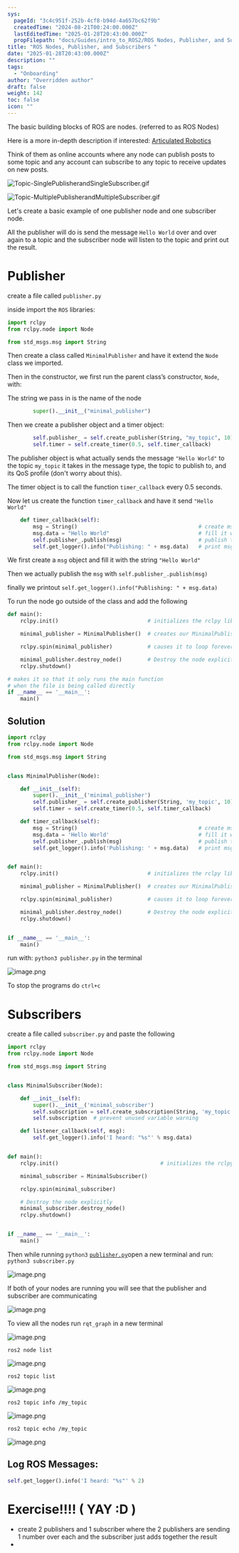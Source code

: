 ```yaml
---
sys:
  pageId: "3c4c951f-252b-4cf8-b94d-4a657bc62f9b"
  createdTime: "2024-08-21T00:24:00.000Z"
  lastEditedTime: "2025-01-28T20:43:00.000Z"
  propFilepath: "docs/Guides/intro_to_ROS2/ROS Nodes, Publisher, and Subscribers .md"
title: "ROS Nodes, Publisher, and Subscribers "
date: "2025-01-28T20:43:00.000Z"
description: ""
tags:
  - "Onboarding"
author: "Overridden author"
draft: false
weight: 142
toc: false
icon: ""
---
```


The basic building blocks of ROS are nodes. (referred to as ROS Nodes)

Here is a more in-depth description if interested: [Articulated Robotics](https://articulatedrobotics.xyz/tutorials/ready-for-ros/ros-overview#2-nodes)

Think of them as online accounts where any node can publish posts to some topic and any account can subscribe to any topic to receive updates on new posts.

![Topic-SinglePublisherandSingleSubscriber.gif](https://docs.ros.org/en/humble/_images/Topic-SinglePublisherandSingleSubscriber.gif)

![Topic-MultiplePublisherandMultipleSubscriber.gif](https://docs.ros.org/en/humble/_images/Topic-MultiplePublisherandMultipleSubscriber.gif)

Let's create a basic example of one publisher node and one subscriber node.

All the publisher will do is send the message `Hello World` over and over again to a topic and the subscriber node will listen to the topic and print out the result.

# Publisher

create a file called `publisher.py` 

inside import the `ROS` libraries:

```python
import rclpy
from rclpy.node import Node

from std_msgs.msg import String
```

Then create a class called `MinimalPublisher` and have it extend the `Node` class we imported.

Then in the constructor, we first run the parent class’s constructor, `Node`, with:

The string we pass in is the name of the node

```python
        super().__init__("minimal_publisher")
```

Then we create a publisher object and a timer object:

```python
        self.publisher_ = self.create_publisher(String, "my_topic", 10)
        self.timer = self.create_timer(0.5, self.timer_callback)
```

The publisher object is what actually sends the message `"Hello World"` to the topic `my_topic` it takes in the message type, the topic to publish to, and its QoS profile (don't worry about this).

The timer object is to call the function `timer_callback` every 0.5 seconds.

Now let us create the function `timer_callback` and have it send `"Hello World"`

```python
    def timer_callback(self):
        msg = String()                                      # create msg object
        msg.data = "Hello World"                            # fill it with data
        self.publisher_.publish(msg)                        # publish the message
        self.get_logger().info("Publishing: " + msg.data)   # print msg
```

We first create a `msg` object and fill it with the string `"Hello World"`

Then we actually publish the `msg` with `self.publisher_.publish(msg)`

finally we printout `self.get_logger().info("Publishing: " + msg.data)`

To run the node go outside of the class and add the following

```python
def main():
    rclpy.init()                            # initializes the rclpy library

    minimal_publisher = MinimalPublisher()  # creates our MinimalPublisher object

    rclpy.spin(minimal_publisher)           # causes it to loop forever

    minimal_publisher.destroy_node()        # Destroy the node explicitly
    rclpy.shutdown()

# makes it so that it only runs the main function
# when the file is being called directly
if __name__ == '__main__': 
    main()
```

## Solution

```python
import rclpy
from rclpy.node import Node

from std_msgs.msg import String


class MinimalPublisher(Node):

    def __init__(self):
        super().__init__('minimal_publisher')
        self.publisher_ = self.create_publisher(String, 'my_topic', 10)
        self.timer = self.create_timer(0.5, self.timer_callback)

    def timer_callback(self):
        msg = String()                                      # create msg object
        msg.data = 'Hello World'                            # fill it with data
        self.publisher_.publish(msg)                        # publish the message
        self.get_logger().info('Publishing: ' + msg.data)   # print msg


def main():
    rclpy.init()                            # initializes the rclpy library

    minimal_publisher = MinimalPublisher()  # creates our MinimalPublisher object

    rclpy.spin(minimal_publisher)           # causes it to loop forever

    minimal_publisher.destroy_node()        # Destroy the node explicitly
    rclpy.shutdown()


if __name__ == '__main__':
    main()
```

run with: `python3 publisher.py` in the terminal

![image.png](https://prod-files-secure.s3.us-west-2.amazonaws.com/d518164a-d88e-44d1-a4ee-3adb3bd8bce0/9214accb-ad5b-44f1-a31c-b3167c59138b/image.png?X-Amz-Algorithm=AWS4-HMAC-SHA256&X-Amz-Content-Sha256=UNSIGNED-PAYLOAD&X-Amz-Credential=ASIAZI2LB4666G2JXYS5%2F20250214%2Fus-west-2%2Fs3%2Faws4_request&X-Amz-Date=20250214T110120Z&X-Amz-Expires=3600&X-Amz-Security-Token=IQoJb3JpZ2luX2VjEAMaCXVzLXdlc3QtMiJGMEQCIE%2B3SJFLXEw90ACFXf6GFUrqlrtHL0SZhUh0dTx9L%2FoZAiBeGLwoIWTob0L2%2BhtdF87Cl1FBP9U3635V%2BAsZ02Codir%2FAwgrEAAaDDYzNzQyMzE4MzgwNSIM3KVpJRCWzYC2vCt4KtwDTgixJQjmjbSPidbh64gHHGXSHvYPZ4%2BF2%2FcXoL3TA2rsHEG7Wc6HVCEHupkRPl%2FH8SuV9BF9AZpKuKmVYah8OPNJpZdfBoviGTI6Wkb70TN4NMTSiLxMUDF%2BSyi6cDWXG3iD0zkBrQ0b39HREF3sTIu%2BuFSACioML96ycoEXZXD7oUwJm%2BoptznUpJyk9KJr9NdCtLywWbtfaJ6JU0uhXIp%2F4VgCUwQqgrhZSTIOAQd4knEGpnhteiYXWtt9D0Hue%2Buq9hxkcukklmPfPqnZk555bvf%2B3OLVRJjuE%2BfRp%2FDLHdmI1V6fCH7af8v%2Fs30ClilgdpYFKTDuAdeBt9Ykb7uekRBK3PhvTj5ojpwPEDoWnj%2Bts65BgW1WXX1Qofsy3ce48W2nRZMhvDHOooiIZfWzy4w0h80diXlhYPBOvYgra4V2CZ3Rf1l0HlIaeyCGlnYtERsZBDjWX4MLoXwchSKkQvWhZb1WSLZfG5aqz1dmC%2FXek6FI8nkQWFxg9e%2FnmsKQ3OwdPEX0AsNJWP%2B1LsI%2F5F0iUwCIrfHiCBNzn2qUA89ns0pgwUIX0XBJjMKy%2B2uzPrKBYQc1ROA0WOPWD8yr1Fve4DqEJUvik4LMkCfvR%2FVG8dzj9eATF0cwtrK8vQY6pgHJiU4rxuS6gN1ZtoDDjcvRGawUZdDL8ZbtO8%2Bl%2Fso8IaTgFe%2BroXSSKCtCdKEZAow%2FonkdwPAnS9yRD9HKAc3SJJjUkjwxwOuGxdaQSNkoQbav2ZytJibvhFEZZU7m2xvwY7kO2elr%2FYPOzYfce4yDt15qe8v5vtBGTnvLYVaDm4lakX9rCjlxmFQh%2BJ0RFREJ75XC2FqkrkquJJo4I6Lg5D4lXgaL&X-Amz-Signature=961c6067bd098d99ae79ad1fdf4e683933c6b2120304985d7d1648178fb9dfaa&X-Amz-SignedHeaders=host&x-id=GetObject)

To stop the programs do `ctrl+c`

# Subscribers

create a file called `subscriber.py` and paste the following

```python
import rclpy
from rclpy.node import Node

from std_msgs.msg import String


class MinimalSubscriber(Node):

    def __init__(self):
        super().__init__('minimal_subscriber')
        self.subscription = self.create_subscription(String, 'my_topic', self.listener_callback, 10)
        self.subscription  # prevent unused variable warning

    def listener_callback(self, msg):
        self.get_logger().info('I heard: "%s"' % msg.data)


def main():
    rclpy.init()                                # initializes the rclpy library

    minimal_subscriber = MinimalSubscriber()

    rclpy.spin(minimal_subscriber)

    # Destroy the node explicitly
    minimal_subscriber.destroy_node()
    rclpy.shutdown()


if __name__ == '__main__':
    main()
```

Then while running `python3` [`publisher.py`](http://publisher.py/)open a new terminal and run: `python3 subscriber.py` 

![image.png](https://prod-files-secure.s3.us-west-2.amazonaws.com/d518164a-d88e-44d1-a4ee-3adb3bd8bce0/611fccf2-c738-4dbd-94e9-98f209092866/image.png?X-Amz-Algorithm=AWS4-HMAC-SHA256&X-Amz-Content-Sha256=UNSIGNED-PAYLOAD&X-Amz-Credential=ASIAZI2LB4666G2JXYS5%2F20250214%2Fus-west-2%2Fs3%2Faws4_request&X-Amz-Date=20250214T110120Z&X-Amz-Expires=3600&X-Amz-Security-Token=IQoJb3JpZ2luX2VjEAMaCXVzLXdlc3QtMiJGMEQCIE%2B3SJFLXEw90ACFXf6GFUrqlrtHL0SZhUh0dTx9L%2FoZAiBeGLwoIWTob0L2%2BhtdF87Cl1FBP9U3635V%2BAsZ02Codir%2FAwgrEAAaDDYzNzQyMzE4MzgwNSIM3KVpJRCWzYC2vCt4KtwDTgixJQjmjbSPidbh64gHHGXSHvYPZ4%2BF2%2FcXoL3TA2rsHEG7Wc6HVCEHupkRPl%2FH8SuV9BF9AZpKuKmVYah8OPNJpZdfBoviGTI6Wkb70TN4NMTSiLxMUDF%2BSyi6cDWXG3iD0zkBrQ0b39HREF3sTIu%2BuFSACioML96ycoEXZXD7oUwJm%2BoptznUpJyk9KJr9NdCtLywWbtfaJ6JU0uhXIp%2F4VgCUwQqgrhZSTIOAQd4knEGpnhteiYXWtt9D0Hue%2Buq9hxkcukklmPfPqnZk555bvf%2B3OLVRJjuE%2BfRp%2FDLHdmI1V6fCH7af8v%2Fs30ClilgdpYFKTDuAdeBt9Ykb7uekRBK3PhvTj5ojpwPEDoWnj%2Bts65BgW1WXX1Qofsy3ce48W2nRZMhvDHOooiIZfWzy4w0h80diXlhYPBOvYgra4V2CZ3Rf1l0HlIaeyCGlnYtERsZBDjWX4MLoXwchSKkQvWhZb1WSLZfG5aqz1dmC%2FXek6FI8nkQWFxg9e%2FnmsKQ3OwdPEX0AsNJWP%2B1LsI%2F5F0iUwCIrfHiCBNzn2qUA89ns0pgwUIX0XBJjMKy%2B2uzPrKBYQc1ROA0WOPWD8yr1Fve4DqEJUvik4LMkCfvR%2FVG8dzj9eATF0cwtrK8vQY6pgHJiU4rxuS6gN1ZtoDDjcvRGawUZdDL8ZbtO8%2Bl%2Fso8IaTgFe%2BroXSSKCtCdKEZAow%2FonkdwPAnS9yRD9HKAc3SJJjUkjwxwOuGxdaQSNkoQbav2ZytJibvhFEZZU7m2xvwY7kO2elr%2FYPOzYfce4yDt15qe8v5vtBGTnvLYVaDm4lakX9rCjlxmFQh%2BJ0RFREJ75XC2FqkrkquJJo4I6Lg5D4lXgaL&X-Amz-Signature=1392ffa2fbd74eed9fd82721dc6c7a53000978f8e2d08b7982faac92c407afa9&X-Amz-SignedHeaders=host&x-id=GetObject)

If both of your nodes are running you will see that the publisher and subscriber are communicating

![image.png](https://prod-files-secure.s3.us-west-2.amazonaws.com/d518164a-d88e-44d1-a4ee-3adb3bd8bce0/eea428b5-1cf0-43bb-a30b-81cbaf6c5c78/image.png?X-Amz-Algorithm=AWS4-HMAC-SHA256&X-Amz-Content-Sha256=UNSIGNED-PAYLOAD&X-Amz-Credential=ASIAZI2LB4666G2JXYS5%2F20250214%2Fus-west-2%2Fs3%2Faws4_request&X-Amz-Date=20250214T110120Z&X-Amz-Expires=3600&X-Amz-Security-Token=IQoJb3JpZ2luX2VjEAMaCXVzLXdlc3QtMiJGMEQCIE%2B3SJFLXEw90ACFXf6GFUrqlrtHL0SZhUh0dTx9L%2FoZAiBeGLwoIWTob0L2%2BhtdF87Cl1FBP9U3635V%2BAsZ02Codir%2FAwgrEAAaDDYzNzQyMzE4MzgwNSIM3KVpJRCWzYC2vCt4KtwDTgixJQjmjbSPidbh64gHHGXSHvYPZ4%2BF2%2FcXoL3TA2rsHEG7Wc6HVCEHupkRPl%2FH8SuV9BF9AZpKuKmVYah8OPNJpZdfBoviGTI6Wkb70TN4NMTSiLxMUDF%2BSyi6cDWXG3iD0zkBrQ0b39HREF3sTIu%2BuFSACioML96ycoEXZXD7oUwJm%2BoptznUpJyk9KJr9NdCtLywWbtfaJ6JU0uhXIp%2F4VgCUwQqgrhZSTIOAQd4knEGpnhteiYXWtt9D0Hue%2Buq9hxkcukklmPfPqnZk555bvf%2B3OLVRJjuE%2BfRp%2FDLHdmI1V6fCH7af8v%2Fs30ClilgdpYFKTDuAdeBt9Ykb7uekRBK3PhvTj5ojpwPEDoWnj%2Bts65BgW1WXX1Qofsy3ce48W2nRZMhvDHOooiIZfWzy4w0h80diXlhYPBOvYgra4V2CZ3Rf1l0HlIaeyCGlnYtERsZBDjWX4MLoXwchSKkQvWhZb1WSLZfG5aqz1dmC%2FXek6FI8nkQWFxg9e%2FnmsKQ3OwdPEX0AsNJWP%2B1LsI%2F5F0iUwCIrfHiCBNzn2qUA89ns0pgwUIX0XBJjMKy%2B2uzPrKBYQc1ROA0WOPWD8yr1Fve4DqEJUvik4LMkCfvR%2FVG8dzj9eATF0cwtrK8vQY6pgHJiU4rxuS6gN1ZtoDDjcvRGawUZdDL8ZbtO8%2Bl%2Fso8IaTgFe%2BroXSSKCtCdKEZAow%2FonkdwPAnS9yRD9HKAc3SJJjUkjwxwOuGxdaQSNkoQbav2ZytJibvhFEZZU7m2xvwY7kO2elr%2FYPOzYfce4yDt15qe8v5vtBGTnvLYVaDm4lakX9rCjlxmFQh%2BJ0RFREJ75XC2FqkrkquJJo4I6Lg5D4lXgaL&X-Amz-Signature=d71ce16094615f321cfdd9808d194a5009a509d44cd940456b6ad0fd15ffe164&X-Amz-SignedHeaders=host&x-id=GetObject)

To view all the nodes run `rqt_graph` in a new terminal

![image.png](https://prod-files-secure.s3.us-west-2.amazonaws.com/d518164a-d88e-44d1-a4ee-3adb3bd8bce0/1d98e964-4318-4d62-b5c4-8c8f78368598/image.png?X-Amz-Algorithm=AWS4-HMAC-SHA256&X-Amz-Content-Sha256=UNSIGNED-PAYLOAD&X-Amz-Credential=ASIAZI2LB4666G2JXYS5%2F20250214%2Fus-west-2%2Fs3%2Faws4_request&X-Amz-Date=20250214T110120Z&X-Amz-Expires=3600&X-Amz-Security-Token=IQoJb3JpZ2luX2VjEAMaCXVzLXdlc3QtMiJGMEQCIE%2B3SJFLXEw90ACFXf6GFUrqlrtHL0SZhUh0dTx9L%2FoZAiBeGLwoIWTob0L2%2BhtdF87Cl1FBP9U3635V%2BAsZ02Codir%2FAwgrEAAaDDYzNzQyMzE4MzgwNSIM3KVpJRCWzYC2vCt4KtwDTgixJQjmjbSPidbh64gHHGXSHvYPZ4%2BF2%2FcXoL3TA2rsHEG7Wc6HVCEHupkRPl%2FH8SuV9BF9AZpKuKmVYah8OPNJpZdfBoviGTI6Wkb70TN4NMTSiLxMUDF%2BSyi6cDWXG3iD0zkBrQ0b39HREF3sTIu%2BuFSACioML96ycoEXZXD7oUwJm%2BoptznUpJyk9KJr9NdCtLywWbtfaJ6JU0uhXIp%2F4VgCUwQqgrhZSTIOAQd4knEGpnhteiYXWtt9D0Hue%2Buq9hxkcukklmPfPqnZk555bvf%2B3OLVRJjuE%2BfRp%2FDLHdmI1V6fCH7af8v%2Fs30ClilgdpYFKTDuAdeBt9Ykb7uekRBK3PhvTj5ojpwPEDoWnj%2Bts65BgW1WXX1Qofsy3ce48W2nRZMhvDHOooiIZfWzy4w0h80diXlhYPBOvYgra4V2CZ3Rf1l0HlIaeyCGlnYtERsZBDjWX4MLoXwchSKkQvWhZb1WSLZfG5aqz1dmC%2FXek6FI8nkQWFxg9e%2FnmsKQ3OwdPEX0AsNJWP%2B1LsI%2F5F0iUwCIrfHiCBNzn2qUA89ns0pgwUIX0XBJjMKy%2B2uzPrKBYQc1ROA0WOPWD8yr1Fve4DqEJUvik4LMkCfvR%2FVG8dzj9eATF0cwtrK8vQY6pgHJiU4rxuS6gN1ZtoDDjcvRGawUZdDL8ZbtO8%2Bl%2Fso8IaTgFe%2BroXSSKCtCdKEZAow%2FonkdwPAnS9yRD9HKAc3SJJjUkjwxwOuGxdaQSNkoQbav2ZytJibvhFEZZU7m2xvwY7kO2elr%2FYPOzYfce4yDt15qe8v5vtBGTnvLYVaDm4lakX9rCjlxmFQh%2BJ0RFREJ75XC2FqkrkquJJo4I6Lg5D4lXgaL&X-Amz-Signature=d3be6d24260547e39aa81152fdc41a0a28eb99577f9e0d02e0629121c3f4abef&X-Amz-SignedHeaders=host&x-id=GetObject)

`ros2 node list`

![image.png](https://prod-files-secure.s3.us-west-2.amazonaws.com/d518164a-d88e-44d1-a4ee-3adb3bd8bce0/680ac8cf-e6d9-4164-9ece-5b9a6fccffee/image.png?X-Amz-Algorithm=AWS4-HMAC-SHA256&X-Amz-Content-Sha256=UNSIGNED-PAYLOAD&X-Amz-Credential=ASIAZI2LB4666G2JXYS5%2F20250214%2Fus-west-2%2Fs3%2Faws4_request&X-Amz-Date=20250214T110120Z&X-Amz-Expires=3600&X-Amz-Security-Token=IQoJb3JpZ2luX2VjEAMaCXVzLXdlc3QtMiJGMEQCIE%2B3SJFLXEw90ACFXf6GFUrqlrtHL0SZhUh0dTx9L%2FoZAiBeGLwoIWTob0L2%2BhtdF87Cl1FBP9U3635V%2BAsZ02Codir%2FAwgrEAAaDDYzNzQyMzE4MzgwNSIM3KVpJRCWzYC2vCt4KtwDTgixJQjmjbSPidbh64gHHGXSHvYPZ4%2BF2%2FcXoL3TA2rsHEG7Wc6HVCEHupkRPl%2FH8SuV9BF9AZpKuKmVYah8OPNJpZdfBoviGTI6Wkb70TN4NMTSiLxMUDF%2BSyi6cDWXG3iD0zkBrQ0b39HREF3sTIu%2BuFSACioML96ycoEXZXD7oUwJm%2BoptznUpJyk9KJr9NdCtLywWbtfaJ6JU0uhXIp%2F4VgCUwQqgrhZSTIOAQd4knEGpnhteiYXWtt9D0Hue%2Buq9hxkcukklmPfPqnZk555bvf%2B3OLVRJjuE%2BfRp%2FDLHdmI1V6fCH7af8v%2Fs30ClilgdpYFKTDuAdeBt9Ykb7uekRBK3PhvTj5ojpwPEDoWnj%2Bts65BgW1WXX1Qofsy3ce48W2nRZMhvDHOooiIZfWzy4w0h80diXlhYPBOvYgra4V2CZ3Rf1l0HlIaeyCGlnYtERsZBDjWX4MLoXwchSKkQvWhZb1WSLZfG5aqz1dmC%2FXek6FI8nkQWFxg9e%2FnmsKQ3OwdPEX0AsNJWP%2B1LsI%2F5F0iUwCIrfHiCBNzn2qUA89ns0pgwUIX0XBJjMKy%2B2uzPrKBYQc1ROA0WOPWD8yr1Fve4DqEJUvik4LMkCfvR%2FVG8dzj9eATF0cwtrK8vQY6pgHJiU4rxuS6gN1ZtoDDjcvRGawUZdDL8ZbtO8%2Bl%2Fso8IaTgFe%2BroXSSKCtCdKEZAow%2FonkdwPAnS9yRD9HKAc3SJJjUkjwxwOuGxdaQSNkoQbav2ZytJibvhFEZZU7m2xvwY7kO2elr%2FYPOzYfce4yDt15qe8v5vtBGTnvLYVaDm4lakX9rCjlxmFQh%2BJ0RFREJ75XC2FqkrkquJJo4I6Lg5D4lXgaL&X-Amz-Signature=5abee4b947086ece0f4ae0e60627a408a749fa25b6d58f6da47bd4755fa355a3&X-Amz-SignedHeaders=host&x-id=GetObject)

`ros2 topic list`

![image.png](https://prod-files-secure.s3.us-west-2.amazonaws.com/d518164a-d88e-44d1-a4ee-3adb3bd8bce0/eee2ebe1-27ef-4a4a-96fb-2ca54126fb29/image.png?X-Amz-Algorithm=AWS4-HMAC-SHA256&X-Amz-Content-Sha256=UNSIGNED-PAYLOAD&X-Amz-Credential=ASIAZI2LB4666G2JXYS5%2F20250214%2Fus-west-2%2Fs3%2Faws4_request&X-Amz-Date=20250214T110120Z&X-Amz-Expires=3600&X-Amz-Security-Token=IQoJb3JpZ2luX2VjEAMaCXVzLXdlc3QtMiJGMEQCIE%2B3SJFLXEw90ACFXf6GFUrqlrtHL0SZhUh0dTx9L%2FoZAiBeGLwoIWTob0L2%2BhtdF87Cl1FBP9U3635V%2BAsZ02Codir%2FAwgrEAAaDDYzNzQyMzE4MzgwNSIM3KVpJRCWzYC2vCt4KtwDTgixJQjmjbSPidbh64gHHGXSHvYPZ4%2BF2%2FcXoL3TA2rsHEG7Wc6HVCEHupkRPl%2FH8SuV9BF9AZpKuKmVYah8OPNJpZdfBoviGTI6Wkb70TN4NMTSiLxMUDF%2BSyi6cDWXG3iD0zkBrQ0b39HREF3sTIu%2BuFSACioML96ycoEXZXD7oUwJm%2BoptznUpJyk9KJr9NdCtLywWbtfaJ6JU0uhXIp%2F4VgCUwQqgrhZSTIOAQd4knEGpnhteiYXWtt9D0Hue%2Buq9hxkcukklmPfPqnZk555bvf%2B3OLVRJjuE%2BfRp%2FDLHdmI1V6fCH7af8v%2Fs30ClilgdpYFKTDuAdeBt9Ykb7uekRBK3PhvTj5ojpwPEDoWnj%2Bts65BgW1WXX1Qofsy3ce48W2nRZMhvDHOooiIZfWzy4w0h80diXlhYPBOvYgra4V2CZ3Rf1l0HlIaeyCGlnYtERsZBDjWX4MLoXwchSKkQvWhZb1WSLZfG5aqz1dmC%2FXek6FI8nkQWFxg9e%2FnmsKQ3OwdPEX0AsNJWP%2B1LsI%2F5F0iUwCIrfHiCBNzn2qUA89ns0pgwUIX0XBJjMKy%2B2uzPrKBYQc1ROA0WOPWD8yr1Fve4DqEJUvik4LMkCfvR%2FVG8dzj9eATF0cwtrK8vQY6pgHJiU4rxuS6gN1ZtoDDjcvRGawUZdDL8ZbtO8%2Bl%2Fso8IaTgFe%2BroXSSKCtCdKEZAow%2FonkdwPAnS9yRD9HKAc3SJJjUkjwxwOuGxdaQSNkoQbav2ZytJibvhFEZZU7m2xvwY7kO2elr%2FYPOzYfce4yDt15qe8v5vtBGTnvLYVaDm4lakX9rCjlxmFQh%2BJ0RFREJ75XC2FqkrkquJJo4I6Lg5D4lXgaL&X-Amz-Signature=d1931911022ae36e7c100eff6f7cf526b39edc0a3a9cd24cdffb121b5cf97476&X-Amz-SignedHeaders=host&x-id=GetObject)

`ros2 topic info /my_topic`

![image.png](https://prod-files-secure.s3.us-west-2.amazonaws.com/d518164a-d88e-44d1-a4ee-3adb3bd8bce0/6288ef12-cb9e-406f-b9eb-65feed3a9011/image.png?X-Amz-Algorithm=AWS4-HMAC-SHA256&X-Amz-Content-Sha256=UNSIGNED-PAYLOAD&X-Amz-Credential=ASIAZI2LB4666G2JXYS5%2F20250214%2Fus-west-2%2Fs3%2Faws4_request&X-Amz-Date=20250214T110120Z&X-Amz-Expires=3600&X-Amz-Security-Token=IQoJb3JpZ2luX2VjEAMaCXVzLXdlc3QtMiJGMEQCIE%2B3SJFLXEw90ACFXf6GFUrqlrtHL0SZhUh0dTx9L%2FoZAiBeGLwoIWTob0L2%2BhtdF87Cl1FBP9U3635V%2BAsZ02Codir%2FAwgrEAAaDDYzNzQyMzE4MzgwNSIM3KVpJRCWzYC2vCt4KtwDTgixJQjmjbSPidbh64gHHGXSHvYPZ4%2BF2%2FcXoL3TA2rsHEG7Wc6HVCEHupkRPl%2FH8SuV9BF9AZpKuKmVYah8OPNJpZdfBoviGTI6Wkb70TN4NMTSiLxMUDF%2BSyi6cDWXG3iD0zkBrQ0b39HREF3sTIu%2BuFSACioML96ycoEXZXD7oUwJm%2BoptznUpJyk9KJr9NdCtLywWbtfaJ6JU0uhXIp%2F4VgCUwQqgrhZSTIOAQd4knEGpnhteiYXWtt9D0Hue%2Buq9hxkcukklmPfPqnZk555bvf%2B3OLVRJjuE%2BfRp%2FDLHdmI1V6fCH7af8v%2Fs30ClilgdpYFKTDuAdeBt9Ykb7uekRBK3PhvTj5ojpwPEDoWnj%2Bts65BgW1WXX1Qofsy3ce48W2nRZMhvDHOooiIZfWzy4w0h80diXlhYPBOvYgra4V2CZ3Rf1l0HlIaeyCGlnYtERsZBDjWX4MLoXwchSKkQvWhZb1WSLZfG5aqz1dmC%2FXek6FI8nkQWFxg9e%2FnmsKQ3OwdPEX0AsNJWP%2B1LsI%2F5F0iUwCIrfHiCBNzn2qUA89ns0pgwUIX0XBJjMKy%2B2uzPrKBYQc1ROA0WOPWD8yr1Fve4DqEJUvik4LMkCfvR%2FVG8dzj9eATF0cwtrK8vQY6pgHJiU4rxuS6gN1ZtoDDjcvRGawUZdDL8ZbtO8%2Bl%2Fso8IaTgFe%2BroXSSKCtCdKEZAow%2FonkdwPAnS9yRD9HKAc3SJJjUkjwxwOuGxdaQSNkoQbav2ZytJibvhFEZZU7m2xvwY7kO2elr%2FYPOzYfce4yDt15qe8v5vtBGTnvLYVaDm4lakX9rCjlxmFQh%2BJ0RFREJ75XC2FqkrkquJJo4I6Lg5D4lXgaL&X-Amz-Signature=a7b0ca7c2d6408d5a070600495ecb989b559d542bc00d6635a853cfa44ba1707&X-Amz-SignedHeaders=host&x-id=GetObject)

`ros2 topic echo /my_topic`

![image.png](https://prod-files-secure.s3.us-west-2.amazonaws.com/d518164a-d88e-44d1-a4ee-3adb3bd8bce0/0a6fcb4d-422d-4a6c-a803-749ef4adf2c6/image.png?X-Amz-Algorithm=AWS4-HMAC-SHA256&X-Amz-Content-Sha256=UNSIGNED-PAYLOAD&X-Amz-Credential=ASIAZI2LB4666G2JXYS5%2F20250214%2Fus-west-2%2Fs3%2Faws4_request&X-Amz-Date=20250214T110120Z&X-Amz-Expires=3600&X-Amz-Security-Token=IQoJb3JpZ2luX2VjEAMaCXVzLXdlc3QtMiJGMEQCIE%2B3SJFLXEw90ACFXf6GFUrqlrtHL0SZhUh0dTx9L%2FoZAiBeGLwoIWTob0L2%2BhtdF87Cl1FBP9U3635V%2BAsZ02Codir%2FAwgrEAAaDDYzNzQyMzE4MzgwNSIM3KVpJRCWzYC2vCt4KtwDTgixJQjmjbSPidbh64gHHGXSHvYPZ4%2BF2%2FcXoL3TA2rsHEG7Wc6HVCEHupkRPl%2FH8SuV9BF9AZpKuKmVYah8OPNJpZdfBoviGTI6Wkb70TN4NMTSiLxMUDF%2BSyi6cDWXG3iD0zkBrQ0b39HREF3sTIu%2BuFSACioML96ycoEXZXD7oUwJm%2BoptznUpJyk9KJr9NdCtLywWbtfaJ6JU0uhXIp%2F4VgCUwQqgrhZSTIOAQd4knEGpnhteiYXWtt9D0Hue%2Buq9hxkcukklmPfPqnZk555bvf%2B3OLVRJjuE%2BfRp%2FDLHdmI1V6fCH7af8v%2Fs30ClilgdpYFKTDuAdeBt9Ykb7uekRBK3PhvTj5ojpwPEDoWnj%2Bts65BgW1WXX1Qofsy3ce48W2nRZMhvDHOooiIZfWzy4w0h80diXlhYPBOvYgra4V2CZ3Rf1l0HlIaeyCGlnYtERsZBDjWX4MLoXwchSKkQvWhZb1WSLZfG5aqz1dmC%2FXek6FI8nkQWFxg9e%2FnmsKQ3OwdPEX0AsNJWP%2B1LsI%2F5F0iUwCIrfHiCBNzn2qUA89ns0pgwUIX0XBJjMKy%2B2uzPrKBYQc1ROA0WOPWD8yr1Fve4DqEJUvik4LMkCfvR%2FVG8dzj9eATF0cwtrK8vQY6pgHJiU4rxuS6gN1ZtoDDjcvRGawUZdDL8ZbtO8%2Bl%2Fso8IaTgFe%2BroXSSKCtCdKEZAow%2FonkdwPAnS9yRD9HKAc3SJJjUkjwxwOuGxdaQSNkoQbav2ZytJibvhFEZZU7m2xvwY7kO2elr%2FYPOzYfce4yDt15qe8v5vtBGTnvLYVaDm4lakX9rCjlxmFQh%2BJ0RFREJ75XC2FqkrkquJJo4I6Lg5D4lXgaL&X-Amz-Signature=075bbcbbb2703eb9204330a86bff97c8761458e35708dacfa1dd501cde4d15ad&X-Amz-SignedHeaders=host&x-id=GetObject)

## Log ROS Messages:

```python
self.get_logger().info('I heard: "%s"' % 2)
```

# Exercise!!!! ( YAY :D )

- create 2 publishers and 1 subscriber where the 2 publishers are sending 1 number over each and the subscriber just adds together the result
- 
